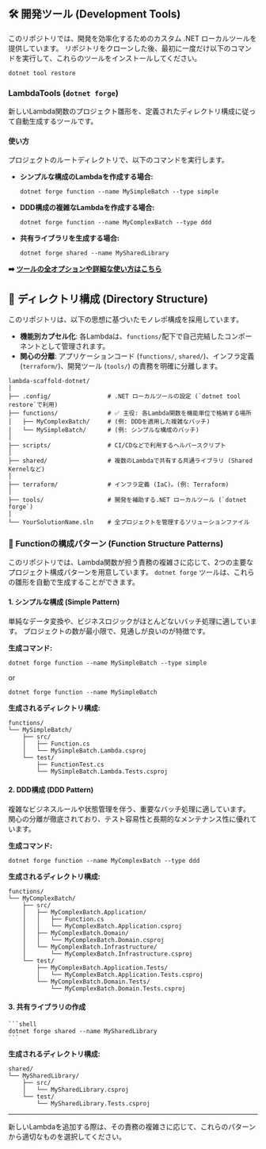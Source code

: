 ## 🛠️ 開発ツール (Development Tools)

このリポジトリでは、開発を効率化するためのカスタム .NET ローカルツールを提供しています。
リポジトリをクローンした後、最初に一度だけ以下のコマンドを実行して、これらのツールをインストールしてください。

```shell
dotnet tool restore
```

### LambdaTools (`dotnet forge`)

新しいLambda関数のプロジェクト雛形を、定義されたディレクトリ構成に従って自動生成するツールです。

#### 使い方

プロジェクトのルートディレクトリで、以下のコマンドを実行します。

* **シンプルな構成のLambdaを作成する場合:**
    ```shell
    dotnet forge function --name MySimpleBatch --type simple
    ```

* **DDD構成の複雑なLambdaを作成する場合:**
    ```shell
    dotnet forge function --name MyComplexBatch --type ddd
    ```
* **共有ライブラリを生成する場合:**
    ```shell
    dotnet forge shared --name MySharedLibrary
    ```

**➡️ [ツールの全オプションや詳細な使い方はこちら](./tools/LambdaTools/README.md)**

## 📁 ディレクトリ構成 (Directory Structure)

このリポジトリは、以下の思想に基づいたモノレポ構成を採用しています。

- **機能別カプセル化**: 各Lambdaは、`functions/`配下で自己完結したコンポーネントとして管理されます。
- **関心の分離**: アプリケーションコード (`functions/`, `shared/`)、インフラ定義 (`terraform/`)、開発ツール (`tools/`) の責務を明確に分離します。

```text
lambda-scaffold-dotnet/
│
├── .config/                # .NET ローカルツールの設定 (`dotnet tool restore`で利用)
├── functions/              # ✅ 主役: 各Lambda関数を機能単位で格納する場所
│   ├── MyComplexBatch/     # (例: DDDを適用した複雑なバッチ)
│   └── MySimpleBatch/      # (例: シンプルな構成のバッチ)
│
├── scripts/                # CI/CDなどで利用するヘルパースクリプト
│
├── shared/                 # 複数のLambdaで共有する共通ライブラリ (Shared Kernelなど)
│
├── terraform/              # インフラ定義 (IaC)。(例: Terraform)
│
├── tools/                  # 開発を補助する.NET ローカルツール (`dotnet forge`)
│
└── YourSolutionName.sln    # 全プロジェクトを管理するソリューションファイル
```

### 🧬 Functionの構成パターン (Function Structure Patterns)

このリポジトリでは、Lambda関数が担う責務の複雑さに応じて、2つの主要なプロジェクト構成パターンを用意しています。
`dotnet forge` ツールは、これらの雛形を自動で生成することができます。

#### 1. シンプルな構成 (Simple Pattern)

単純なデータ変換や、ビジネスロジックがほとんどないバッチ処理に適しています。
プロジェクトの数が最小限で、見通しが良いのが特徴です。

**生成コマンド:**
```shell
dotnet forge function --name MySimpleBatch --type simple
```
or
```shell
dotnet forge function --name MySimpleBatch
```


**生成されるディレクトリ構成:**
```Plaintext
functions/
└── MySimpleBatch/
    ├── src/
    │   ├── Function.cs
    │   └── MySimpleBatch.Lambda.csproj
    └── test/
        ├── FunctionTest.cs
        └── MySimpleBatch.Lambda.Tests.csproj
```

#### 2. DDD構成 (DDD Pattern)

複雑なビジネスルールや状態管理を伴う、重要なバッチ処理に適しています。
関心の分離が徹底されており、テスト容易性と長期的なメンテナンス性に優れています。

**生成コマンド:**
```shell
dotnet forge function --name MyComplexBatch --type ddd
```

**生成されるディレクトリ構成:**
```Plaintext
functions/
└── MyComplexBatch/
    ├── src/
    │   ├── MyComplexBatch.Application/
    │   │   ├── Function.cs
    │   │   └── MyComplexBatch.Application.csproj
    │   ├── MyComplexBatch.Domain/
    │   │   └── MyComplexBatch.Domain.csproj
    │   └── MyComplexBatch.Infrastructure/
    │       └── MyComplexBatch.Infrastructure.csproj
    └── test/
        ├── MyComplexBatch.Application.Tests/
        │   └── MyComplexBatch.Application.Tests.csproj
        └── MyComplexBatch.Domain.Tests/
            └── MyComplexBatch.Domain.Tests.csproj
```

#### 3. 共有ライブラリの作成
    ```shell
    dotnet forge shared --name MySharedLibrary
    ```

**生成されるディレクトリ構成:**
```Plaintext
shared/
└── MySharedLibrary/
    ├── src/
    │   └── MySharedLibrary.csproj
    └── test/
        └── MySharedLibrary.Tests.csproj
```

---
新しいLambdaを追加する際は、その責務の複雑さに応じて、これらのパターンから適切なものを選択してください。
